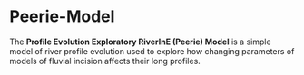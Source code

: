 # Peerie-Model

The **Profile Evolution Exploratory RiverInE (Peerie) Model** is a simple model of river profile evolution used to explore how changing parameters of models of fluvial incision affects their long profiles.




